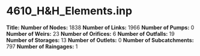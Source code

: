 # 4610_H&H_Elements.inp
**Title:** 
**Number of Nodes:** 1838
**Number of Links:** 1966
**Number of Pumps:** 0
**Number of Weirs:** 23
**Number of Orifices:** 6
**Number of Outfalls:** 19
**Number of Storages:** 13
**Number of Outlets:** 0
**Number of Subcatchments:** 797
**Number of Raingages:** 1

